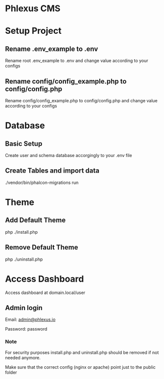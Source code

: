# Phlexus CMS

# Setup Project

## Rename .env_example to .env

Rename root .env_example to .env and change value according to your configs

## Rename config/config_example.php to config/config.php

Rename config/config_example.php to config/config.php and change value according to your configs

# Database

## Basic Setup

Create user and schema database accorgingly to your .env file

## Create Tables and import data

./vendor/bin/phalcon-migrations run

# Theme

## Add Default Theme

php ./install.php

## Remove Default Theme

php ./uninstall.php

# Access Dashboard

Access dashboard at domain.local/user

## Admin login

Email: admin@phlexus.io

Password: password

### Note

For security purposes install.php and uninstall.php should be removed if not needed anymore.

Make sure that the correct config (nginx or apache) point just to the public folder